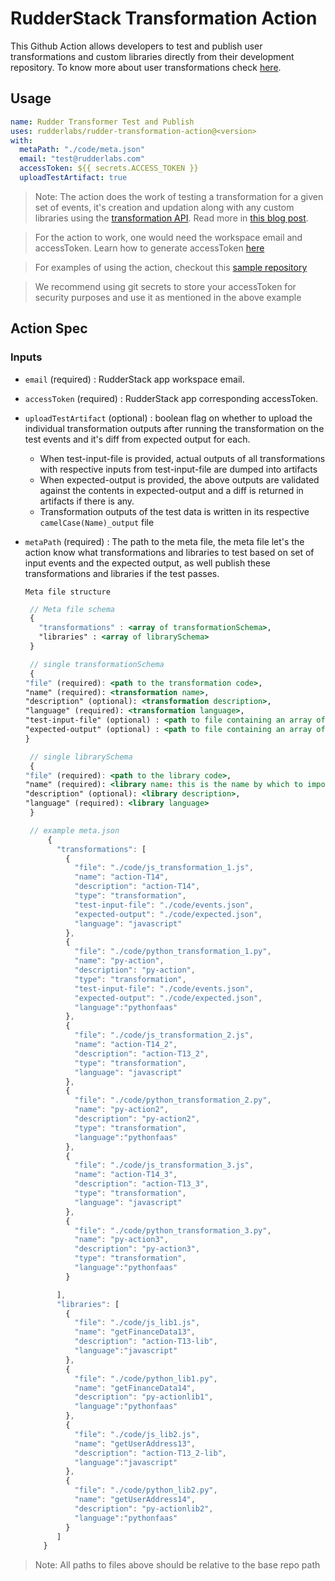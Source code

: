 # RudderStack Transformation Action

This Github Action allows developers to test and publish user transformations and custom libraries directly from their development repository. To know more about user transformations check [here](https://rudderstack.com/docs/transformations).

## Usage

```yaml
name: Rudder Transformer Test and Publish
uses: rudderlabs/rudder-transformation-action@<version>
with:
  metaPath: "./code/meta.json"
  email: "test@rudderlabs.com"
  accessToken: ${{ secrets.ACCESS_TOKEN }}
  uploadTestArtifact: true
```

> Note: The action does the work of testing a transformation for a given set of events, it's creation and updation along with any custom libraries using the [transformation API](https://rudderstack.com/docs/transformations/rudderstack-transformation-api/). Read more in [this blog post](https://rudderstack.com/blog/rudderstacks-transformations-api).

> For the action to work, one would need the workspace email and accessToken. Learn how to generate accessToken [here](https://rudderstack.com/docs/transformations/api-access-token/)

> For examples of using the action, checkout this [sample repository](https://github.com/rudderlabs/rudder-transformation-action-code/tree/main/.github/workflows)

> We recommend using git secrets to store your accessToken for security purposes and use it as mentioned in the above example

## Action Spec

### Inputs

- `email` (required) : RudderStack app workspace email.
- `accessToken` (required) : RudderStack app corresponding accessToken.
- `uploadTestArtifact` (optional) : boolean flag on whether to upload the individual transformation outputs after running the transformation on the test events and it's diff from expected output for each.
  - When test-input-file is provided, actual outputs of all transformations with respective inputs from test-input-file are dumped into artifacts
  - When expected-output is provided, the above outputs are validated against the contents in expected-output and a diff is returned in artifacts if there is any.
  - Transformation outputs of the test data is written in its respective `camelCase(Name)_output` file
- `metaPath` (required) : The path to the meta file, the meta file let's the action know what transformations and libraries to test based on set of input events and the expected output, as well publish these transformations and libraries if the test passes.

      Meta file structure

  ```jsx
   // Meta file schema
   {
     "transformations" : <array of transformationSchema>,
     "libraries" : <array of librarySchema>
   }
  ```

  ```jsx
   // single transformationSchema
   {
  "file" (required): <path to the transformation code>,
  "name" (required): <transformation name>,
  "description" (optional): <transformation description>,
  "language" (required): <transformation language>,
  "test-input-file" (optional) : <path to file containing an array of events to test the transformation>,
  "expected-output" (optional) : <path to file containing an array of expected output for the above input after running the transformation code>
  }
  ```

  ```jsx
   // single librarySchema
   {
  "file" (required): <path to the library code>,
  "name" (required): <library name: this is the name by which to import it in any transformation code>,
  "description" (optional): <library description>,
  "language" (required): <library language>
   }
  ```

  ```jsx
   // example meta.json
       {
         "transformations": [
           {
             "file": "./code/js_transformation_1.js",
             "name": "action-T14",
             "description": "action-T14",
             "type": "transformation",
             "test-input-file": "./code/events.json",
             "expected-output": "./code/expected.json",
             "language": "javascript"
           },
           {
             "file": "./code/python_transformation_1.py",
             "name": "py-action",
             "description": "py-action",
             "type": "transformation",
             "test-input-file": "./code/events.json",
             "expected-output": "./code/expected.json",
             "language":"pythonfaas"
           },
           {
             "file": "./code/js_transformation_2.js",
             "name": "action-T14_2",
             "description": "action-T13_2",
             "type": "transformation",
             "language": "javascript"
           },
           {
             "file": "./code/python_transformation_2.py",
             "name": "py-action2",
             "description": "py-action2",
             "type": "transformation",
             "language":"pythonfaas"
           },
           {
             "file": "./code/js_transformation_3.js",
             "name": "action-T14_3",
             "description": "action-T13_3",
             "type": "transformation",
             "language": "javascript"
           },
           {
             "file": "./code/python_transformation_3.py",
             "name": "py-action3",
             "description": "py-action3",
             "type": "transformation",
             "language":"pythonfaas"
           }

         ],
         "libraries": [
           {
             "file": "./code/js_lib1.js",
             "name": "getFinanceData13",
             "description": "action-T13-lib",
             "language":"javascript"
           },
           {
             "file": "./code/python_lib1.py",
             "name": "getFinanceData14",
             "description": "py-actionlib1",
             "language":"pythonfaas"
           },
           {
             "file": "./code/js_lib2.js",
             "name": "getUserAddress13",
             "description": "action-T13_2-lib",
             "language":"javascript"
           },
           {
             "file": "./code/python_lib2.py",
             "name": "getUserAddress14",
             "description": "py-actionlib2",
             "language":"pythonfaas"
           }
         ]
      }
  ```

> Note: All paths to files above should be relative to the base repo path
